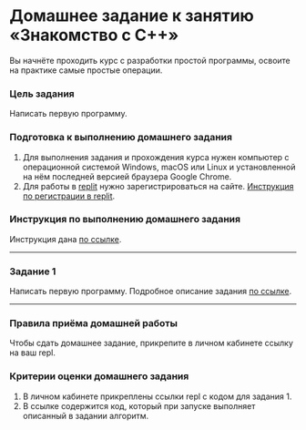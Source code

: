 
# Домашнее задание к занятию «Знакомство с C++»

Вы начнёте проходить курс с разработки простой программы, освоите на практике самые простые операции.

### Цель задания

Написать первую программу.

### Подготовка к выполнению домашнего задания

1. Для выполнения задания и прохождения курса нужен компьютер с операционной системой Windows, macOS или Linux и установленной на нём последней версией браузера Google Chrome.
2. Для работы в [replit](https://repl.it/) нужно зарегистрироваться на сайте. [Инструкция по регистрации в replit](https://github.com/netology-code/cpps-homeworks/tree/main/common/replit).

### Инструкция по выполнению домашнего задания

Инструкция дана [по ссылке](https://github.com/netology-code/cpps-homeworks/tree/main/common).

------

### Задание 1
Написать первую программу. Подробное описание задания [по ссылке](01).

------

### Правила приёма домашней работы

Чтобы сдать домашнее задание, прикрепите в личном кабинете ссылку на ваш repl.

### Критерии оценки домашнего задания

1. В личном кабинете прикреплены ссылки repl с кодом для задания 1.
2. В ссылке содержится код, который при запуске выполняет описанный в задании алгоритм.
